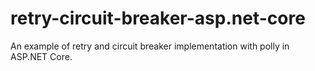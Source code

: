 # retry-circuit-breaker-asp.net-core
An example of retry and circuit breaker implementation with polly in ASP.NET Core.
